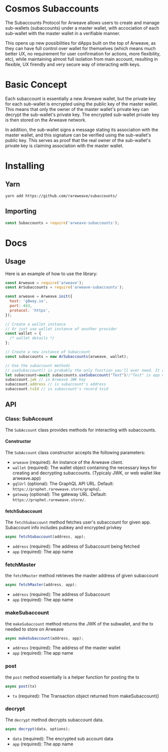 # Cosmos Subaccounts

The Subaccounts Protocol for Arweave allows users to create and manage sub-wallets (subaccounts) under a master wallet, with accociation of each sub-wallet with the master wallet in a verifiable manner.

This opens up new possibilities for dApps built on the top of Arweave, as they can have full control over wallet for themselves (which means much better UX, no requirement for user confirmation for actions, more flexibility, etc), while maintaining almost full isolation from main account, resulting in flexible, UX firendly and very secure way of interacting with keys.

# Basic Concept

Each subaccount is essentially a new Arweave wallet, but the private key for each sub-wallet is encrypted using the public key of the master wallet. This means that only the owner of the master wallet's private key can decrypt the sub-wallet's private key. The encrypted sub-wallet private key is then stored on the Arweave network.

In addition, the sub-wallet signs a message stating its association with the master wallet, and this signature can be verified using the sub-wallet's public key. This serves as proof that the real owner of the sub-wallet's private key is claiming association with the master wallet.

# Installing

## Yarn

```
yarn add https://github.com/rareweave/subaccounts/
```

## Importing

```js
const Subaccounts = require('arweave-subaccounts');
```

# Docs

## Usage

Here is an example of how to use the library:

```js
const Arweave = require('arweave');
const ArSubaccounts = require('arweave-subaccounts');

const arweave = Arweave.init({
  host: 'g8way.io',
  port: 443,
  protocol: 'https',
});

// Create a wallet instance
// Or just use wallet instance of another provider
const wallet = {
  /* wallet details */
};

// Create a new instance of Subaccount
const subaccounts = new ArSubaccounts(arweave, wallet);

// Use the subaccount methods
// useSubaccount() is probably the only function you'll ever need. It returns JWK and address
let subaccount=await subaccounts.useSubaccount("Test")//"Test" is app name
subaccount.jwk // is Arweave JWK key
subaccount.address // is subaccount's address
subaccount.txId // is subaccount's record txid
```

## API

### Class: SubAccount

The `SubAccount` class provides methods for interacting with subaccounts.

#### Constructor

The `SubAccount` class constructor accepts the following parameters:

- `arweave` (required): An instance of the Arweave client.
- `wallet` (required): The wallet object containing the necessary keys for creating and decrypting subaccounts. (Typicaly JWK, or web wallet like arweave.app)
- `gqlUrl` (optional): The GraphQL API URL. Default: `https://prophet.rareweave.store/graphql`.
- `gateway` (optional): The gateway URL. Default: `https://prophet.rareweave.store/`.

#### fetchSubaccount

The `fetchSubaccount` method fetches user's subaccount for given app. Subaccount info includes pubkey and encrypted privkey

```javascript
async fetchSubaccount(address, app);
```

- `address` (required): The address of Subaccount being fetched
- `app` (required): The app name

### fetchMaster

the `fetchMaster` method retrieves the master address of given subaccount

```js
async fetchMaster(address, app);
```

- `address` (required): The address of Subaccount
- `app` (required): The app name

### makeSubaccount

the `makeSubaccount` method returns the JWK of the subwallet, and the tx needed to store on Arweave

```js
async makeSubaccount(address, app);
```

- `address` (required): The address of the master wallet
- `app` (required): The app name

### post

the `post` method essentially is a helper function for posting the tx

```js
async post(tx)
```

- `tx` (required): The Transaction object returned from makeSubaccount()

### decrypt

The `decrypt` method decrypts subaccount data.

```js
async decrypt(data, options);
```

- `data` (required): The encrypted sub account data
- `app` (required): The app name
